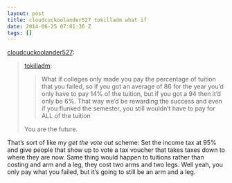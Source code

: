 ```yaml
---
layout: post
title: cloudcuckoolander527 tokilladm what if
date: 2014-06-25 07:01:36 Z
tags: []
---
```

[cloudcuckoolander527](http://cloudcuckoolander527.tumblr.com/post/57766462056/tokilladm-what-if-colleges-only-made-you-pay):

> [tokilladm](http://tokilladm.tumblr.com/post/57320097951/what-if-colleges-only-made-you-pay-the-percentage):
> 
> > What if colleges only made you pay the percentage of tuition that you failed, so if you got an average of 86 for the year you’d only have to pay 14% of the tuition, but if you got a 94 then it’d only be 6%. That way we’d be rewarding the success and even if you flunked the semester, you still wouldn’t have to pay for ALL of the tuition
> 
> You are the future. 

That’s sort of like my _get the vote out_ scheme: Set the income tax at 95% and give people that show up to vote a tax voucher that takes taxes down to where they are now. Same thing would happen to tuitions rather than costing and arm and a leg, they cost two arms and two legs. Well yeah, you only pay what you failed, but it’s going to still be an arm and a leg.
